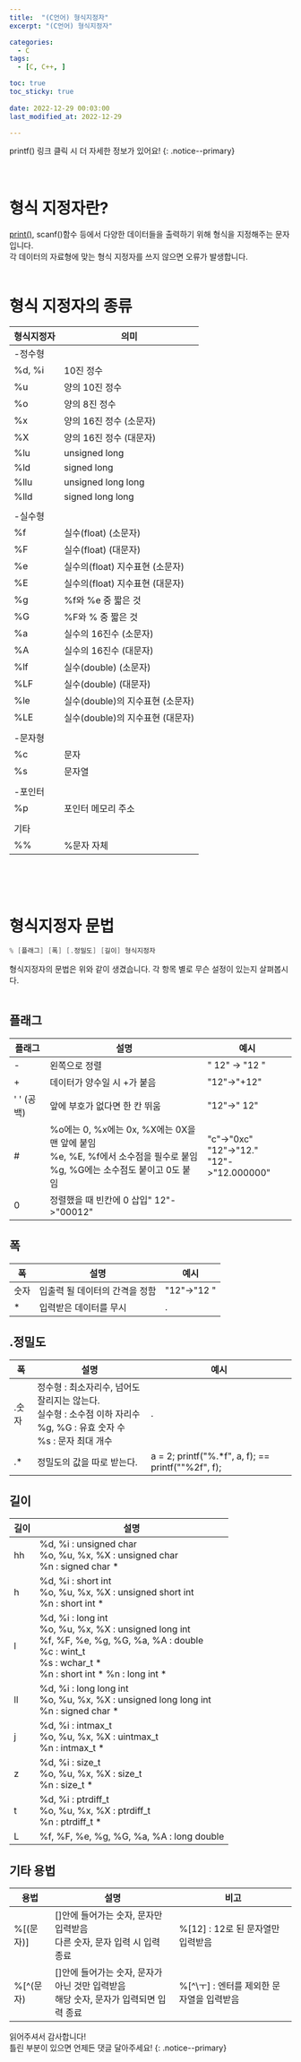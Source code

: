 ```yaml
---
title:  "(C언어) 형식지정자" 
excerpt: "(C언어) 형식지정자"

categories:
  - C
tags:
  - [C, C++, ]

toc: true
toc_sticky: true
 
date: 2022-12-29 00:03:00
last_modified_at: 2022-12-29

---
```

printf() 링크 클릭 시 더 자세한 정보가 있어요!
{: .notice--primary} 

<br>

# 형식 지정자란?
[print()](https://jbl28.github.io/c/printf/), scanf()함수 등에서 다양한 데이터들을 출력하기 위해 형식을 지정해주는 문자입니다.<br>
각 데이터의 자료형에 맞는 형식 지정자를 쓰지 않으면 오류가 발생합니다.<br><br>

# 형식 지정자의 종류

|형식지정자|의미|
|---|---|
|-정수형||
|%d, %i|10진 정수|
|%u|양의 10진 정수|
|%o|양의 8진 정수|
|%x|양의 16진 정수 (소문자)|
|%X|양의 16진 정수 (대문자)|
|%lu|unsigned long|
|%ld|signed long|
|%llu|unsigned long long|
|%lld|signed long long|
|||
|-실수형||
|%f|실수(float) (소문자)|
|%F|실수(float) (대문자)|
|%e|실수의(float) 지수표현 (소문자)|
|%E|실수의(float) 지수표현 (대문자)|
|%g|%f와 %e 중 짧은 것|
|%G|%F와 % 중 짧은 것|
|%a|실수의 16진수 (소문자)|
|%A|실수의 16진수 (대문자)|
|%lf|실수(double) (소문자)|
|%LF|실수(double) (대문자)|
|%le|실수(double)의 지수표현 (소문자)|
|%LE|실수(double)의 지수표현 (대문자)|
|||
|-문자형||
|%c|문자|
|%s|문자열|
|||
|-포인터||
|%p|포인터 메모리 주소|
|||
|기타||
|%%|%문자 자체|

<br><br><br>

# 형식지정자 문법

```cpp
% [플래그] [폭] [.정밀도] [길이] 형식지정자
```

형식지정자의 문법은 위와 같이 생겼습니다.
각 항목 별로 무슨 설정이 있는지 살펴봅시다.<br><br>

## 플래그

|플래그|설명|예시|
|---|---|---|
|-|왼쪽으로 정렬|"   12" -> "12   "|
|+|데이터가 양수일 시 +가 붙음|"12"->"+12"|
|' ' (공백)|앞에 부호가 없다면 한 칸 뛰움|"12"->" 12"|
|#|%o에는 0, %x에는 0x, %X에는 0X을 맨 앞에 붙임<br>%e, %E, %f에서 소수점을 필수로 붙임<br>%g, %G에는 소수점도 붙이고 0도 붙임|"c"->"0xc"<br>"12"->"12."<br>"12"->"12.000000"|
|0|정렬했을 때 빈칸에 0 삽입"   12"->"00012"|

## 폭

|폭|설명|예시|
|---|---|---|
|숫자|입출력 될 데이터의 간격을 정함|"12"->"12  "|
|*|입력받은 데이터를 무시|.|

## .정밀도

|폭|설명|예시|
|---|---|---|
|.숫자|정수형 : 최소자리수, 넘어도 잘리지는 않는다.<br>실수형 : 소수점 이하 자리수<br>%g, %G : 유효 숫자 수<br>%s : 문자 최대 개수|.|
|.*|정밀도의 값을 따로 받는다.|a = 2;  printf("%.*f", a, f);  ==  printf(""%2f", f);|

## 길이
|길이|설명|
|---|---|
|hh|%d, %i : unsigned char    <br>%o, %u, %x, %X : unsigned char    <br>%n : signed char * |
|h|%d, %i : short int    <br>%o, %u, %x, %X : unsigned short int    <br>%n : short int * |
|l|%d, %i : long int    <br>%o, %u, %x, %X : unsigned long int   <br> %f, %F, %e, %g, %G, %a, %A : double    <br>%c : wint_t    <br>%s : wchar_t *    <br>%n : short int *    %n : long int * |
|ll|%d, %i : long long int    <br>%o, %u, %x, %X : unsigned long long int    <br>%n : signed char * |
|j|%d, %i : intmax_t    <br>%o, %u, %x, %X : uintmax_t    <br>%n : intmax_t *|
|z|%d, %i : size_t    <br>%o, %u, %x, %X : size_t    <br>%n : size_t *|
|t|%d, %i : ptrdiff_t    <br>%o, %u, %x, %X : ptrdiff_t    <br>%n : ptrdiff_t *|
|L|%f, %F, %e, %g, %G, %a, %A : long double|

## 기타 용법

|용법|설명|비고|
|---|---|---|
|%[(문자)]|[]안에 들어가는 숫자, 문자만 입력받음<br>다른 숫자, 문자 입력 시 입력 종료|%[12] : 12로 된 문자열만 입력받음|
|%[^(문자)|[]안에 들어가는 숫자, 문자가 아닌 것만 입력받음<br>해당 숫자, 문자가 입력되면 입력 종료|%[^\ㅜ] : 엔터를 제외한 문자열을 입력받음|


읽어주셔서 감사합니다! <br>틀린 부분이 있으면 언제든 댓글 달아주세요!
{: .notice--primary} 
